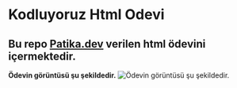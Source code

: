 # Kodluyoruz Html Odevi

## **Bu repo [Patika.dev](https://app.patika.dev) verilen html ödevini içermektedir.**

**Ödevin görüntüsü şu şekildedir.** ![Ödevin görüntüsü şu şekildedir.](https://imgyukle.com/f/2022/04/07/RP5AMS.png)
